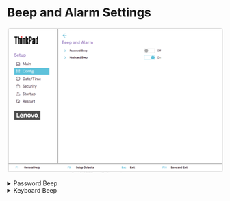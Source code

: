 # Beep and Alarm Settings #
![](./img/tp_beepalarm.png)

<details><summary>Password Beep</summary>

Whether to beep when the system is waiting for a power-on, hard disk, or supervisor password.

1.	**Off** - Default.
2.	On

!!! info ""
     Different beeps will be sounded when the entered password matches or does not match the configured password.


| WMI Setting name | Values | Locked by SVP | AMD/Intel |
|:---|:---|:---|:---|
| PasswordBeep | Disable, Enable | Yes | Both |

</details>

<details><summary>Keyboard Beep</summary>

Whether to beep when unmanageable key combination is pressed. 

1.	**On** - Default.
2.	Off


| WMI Setting name | Values | Locked by SVP | AMD/Intel |
|:---|:---|:---|:---|
| KeyboardBeep | Disable, Enable | Yes| Both |

</details>